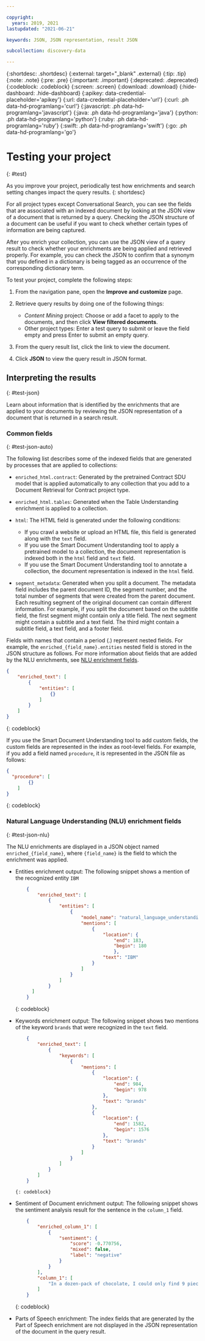 ```yaml
---

copyright:
  years: 2019, 2021
lastupdated: "2021-06-21"

keywords: JSON, JSON representation, result JSON

subcollection: discovery-data

---
```


{:shortdesc: .shortdesc}
{:external: target="_blank" .external}
{:tip: .tip}
{:note: .note}
{:pre: .pre}
{:important: .important}
{:deprecated: .deprecated}
{:codeblock: .codeblock}
{:screen: .screen}
{:download: .download}
{:hide-dashboard: .hide-dashboard}
{:apikey: data-credential-placeholder='apikey'} 
{:url: data-credential-placeholder='url'}
{:curl: .ph data-hd-programlang='curl'}
{:javascript: .ph data-hd-programlang='javascript'}
{:java: .ph data-hd-programlang='java'}
{:python: .ph data-hd-programlang='python'}
{:ruby: .ph data-hd-programlang='ruby'}
{:swift: .ph data-hd-programlang='swift'}
{:go: .ph data-hd-programlang='go'}

# Testing your project
{: #test}

As you improve your project, periodically test how enrichments and search setting changes impact the query results.
{: shortdesc}

For all project types except Conversational Search, you can see the fields that are associated with an indexed document by looking at the JSON view of a document that is returned by a query. Checking the JSON structure of a document can be useful if you want to check whether certain types of information are being captured.

After you enrich your collection, you can use the JSON view of a query result to check whether your enrichments are being applied and retrieved properly. For example, you can check the JSON to confirm that a synonym that you defined in a dictionary is being tagged as an occurrence of the corresponding dictionary term.

To test your project, complete the following steps:

1.  From the navigation pane, open the **Improve and customize** page.
1.  Retrieve query results by doing one of the following things:

    - *Content Mining* project: Choose or add a facet to apply to the documents, and then click **View filtered documents**.
    - Other project types: Enter a test query to submit or leave the field empty and press Enter to submit an empty query.
1.  From the query result list, click the link to view the document.
1.  Click **JSON** to view the query result in JSON format.

## Interpreting the results
{: #test-json}

Learn about information that is identified by the enrichments that are applied to your documents by reviewing the JSON representation of a document that is returned in a search result.

### Common fields
{: #test-json-auto}

The following list describes some of the indexed fields that are generated by processes that are applied to collections:

- `enriched_html.contract`: Generated by the pretrained Contract SDU model that is applied automatically to any collection that you add to a Document Retrieval for Contract project type.
- `enriched_html.tables`: Generated when the Table Understanding enrichment is applied to a collection.
- `html`: The HTML field is generated under the following conditions:

  - If you crawl a website or upload an HTML file, this field is generated along with the `text` field.
  - If you use the Smart Document Understanding tool to apply a pretrained model to a collection, the document representation is indexed both in the `html` field and `text` field.
  - If you use the Smart Document Understanding tool to annotate a collection, the document representation is indexed in the `html` field.
- `segment_metadata`: Generated when you split a document. The metadata field includes the parent document ID, the segment number, and the total number of segments that were created from the parent document. Each resulting segment of the original document can contain different information. For example, if you split the document based on the subtitle field, the first segment might contain only a title field. The next segment might contain a subtitle and a text field. The third might contain a subtitle field, a text field, and a footer field.

Fields with names that contain a period (.) represent nested fields. For example, the `enriched_{field_name}.entities` nested field is stored in the JSON structure as follows. For more information about fields that are added by the NLU enrichments, see [NLU enrichment fields](#test-json-nlu).

```json
{
	"enriched_text": [
		{
			"entities": [
				{}
			]
		}
	]
}
```
{: codeblock}

If you use the Smart Document Understanding tool to add custom fields, the custom fields are represented in the index as root-level fields. For example, if you add a field named `procedure`, it is represented in the JSON file as follows:

```json
{
  "procedure": [ 
		{}
	]
}
```
{: codeblock}

### Natural Language Understanding (NLU) enrichment fields
{: #test-json-nlu}

The NLU enrichments are displayed in a JSON object named `enriched_{field_name}`, where `{field_name}` is the field to which the enrichment was applied.

  - Entities enrichment output: The following snippet shows a mention of the recognized entity `IBM`

    ```json
		{
			"enriched_text": [
				{
					"entities": [
						{
							"model_name": "natural_language_understanding",
							"mentions": [
								{
									"location": {
										"end": 183,
										"begin": 180
										},
									"text": "IBM"
								}
							]
						}
					]
				}
		  ]
		}
    ```
    {: codeblock}

  - Keywords enrichment output: The following snippet shows two mentions of the keyword `brands` that were recognized in the `text` field.

    ```json
		{
			"enriched_text": [
				{
					"keywords": [
						{
							"mentions": [
								{
									"location": {
										"end": 984,
										"begin": 978
									},
									"text": "brands"
								},
								{
									"location": {
										"end": 1582,
										"begin": 1576
									},
									"text": "brands"
								}
							]
						}
					]
				}
			]
		}
    ```
		{: codeblock}

  - Sentiment of Document enrichment output: The following snippet shows the sentiment analysis result for the sentence in the `column_1` field.

    ```json
		{
			"enriched_column_1": [
				{
					"sentiment": {
						"score": -0.770756,
						"mixed": false,
						"label": "negative"
					}
				}
			],
			"column_1": [
				"In a dozen-pack of chocolate, I could only find 9 pieces."
			]
		}
    ```
    {: codeblock}

  - Parts of Speech enrichment: The index fields that are generated by the Part of Speech enrichment are not displayed in the JSON representation of the document in the query result.
